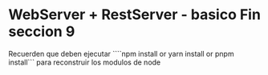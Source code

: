 # WebServer + RestServer - basico Fin seccion 9

Recuerden que deben ejecutar ````npm install or yarn install or pnpm install``` para reconstruir los modulos de node
